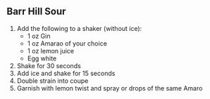 ## Barr Hill Sour

1. Add the following to a shaker (without ice):
	- 1 oz Gin
	- 1 oz Amarao of your choice
	- 1 oz lemon juice
	- Egg white
2. Shake for 30 seconds
3. Add ice and shake for 15 seconds
4. Double strain into coupe
5. Garnish with lemon twist and spray or drops of the same Amaro
